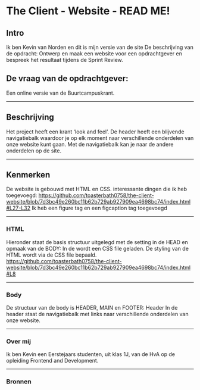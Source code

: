# The Client - Website - READ ME!

## Intro
Ik ben Kevin van Norden en dit is mijn versie van de site
De beschrijving van de opdracht:
Ontwerp en maak een website voor een opdrachtgever en bespreek het resultaat tijdens de Sprint Review.
## De vraag van de opdrachtgever:
Een online versie van de Buurtcampuskrant.
<hr>


## Beschrijving
Het project heeft een krant ‘look and feel’.
De header heeft een blijvende navigatiebalk waardoor je op elk moment naar verschillende onderdelen van onze website kunt gaan.
Met de navigatiebalk kan je naar de andere onderdelen op de site.
<hr>


## Kenmerken
De website is gebouwd met HTML en CSS.
interessante dingen die ik heb toegevoegd:
https://github.com/toasterbath0758/the-client-website/blob/7d3bc49e260bc11b62b729ab927909ea4698bc74/index.html#L27-L32
Ik heb een figure tag en een figcaption tag toegevoegd
<hr>

### HTML
Hieronder staat de basis structuur uitgelegd met de setting in de HEAD en opmaak van de BODY:
In de <head> wordt een CSS file geladen. De styling van de HTML wordt via de CSS file bepaald.
https://github.com/toasterbath0758/the-client-website/blob/7d3bc49e260bc11b62b729ab927909ea4698bc74/index.html#L8
<hr>

### Body
De structuur van de body is HEADER, MAIN en FOOTER:
Header
In de header staat de navigatiebalk met links naar verschillende onderdelen van onze website.
<hr>

### Over mij
Ik ben Kevin een Eerstejaars studenten, uit klas 1J, van de HvA op de opleiding Frontend and Development.
<hr>

### Bronnen

